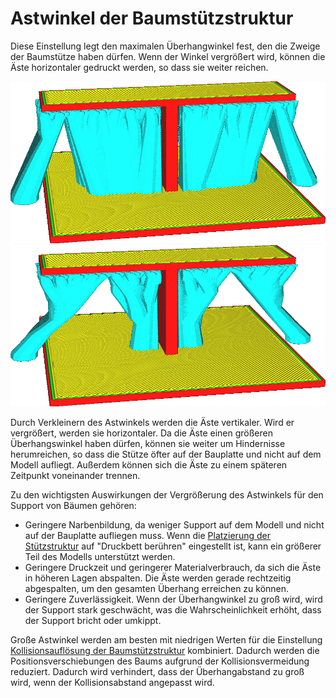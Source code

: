 Astwinkel der Baumstützstruktur
====
Diese Einstellung legt den maximalen Überhangwinkel fest, den die Zweige der Baumstütze haben dürfen. Wenn der Winkel vergrößert wird, können die Äste horizontaler gedruckt werden, so dass sie weiter reichen.

<!--screenshot {
"image_path": "support_tree_angle_20.png",
"models": [{"script": "over_t.scad"}],
"camera_position": [-23, 124, 45],
"settings": {
    "support_enable": true,
    "support_structure": "tree",
    "support_tree_collision_resolution": 0.02,
    "support_tree_angle": 20
},
"colours": 64
}-->
<!--screenshot {
"image_path": "support_tree_angle_40.png",
"models": [{"script": "over_t.scad"}],
"camera_position": [-23, 124, 45],
"settings": {
    "support_enable": true,
    "support_structure": "tree",
    "support_tree_collision_resolution": 0.02,
    "support_tree_angle": 40
},
"colours": 64
}-->
![Ein Abzweigungswinkel von 20°](../../../articles/images/support_tree_angle_20.png)
![Ein Abzweigungswinkel von 40°](../../../articles/images/support_tree_angle_40.png)

Durch Verkleinern des Astwinkels werden die Äste vertikaler. Wird er vergrößert, werden sie horizontaler. Da die Äste einen größeren Überhangswinkel haben dürfen, können sie weiter um Hindernisse herumreichen, so dass die Stütze öfter auf der Bauplatte und nicht auf dem Modell aufliegt. Außerdem können sich die Äste zu einem späteren Zeitpunkt voneinander trennen.

Zu den wichtigsten Auswirkungen der Vergrößerung des Astwinkels für den Support von Bäumen gehören:
* Geringere Narbenbildung, da weniger Support auf dem Modell und nicht auf der Bauplatte aufliegen muss. Wenn die [Platzierung der Stützstruktur](../support/support_type.md) auf "Druckbett berühren" eingestellt ist, kann ein größerer Teil des Modells unterstützt werden.
* Geringere Druckzeit und geringerer Materialverbrauch, da sich die Äste in höheren Lagen abspalten. Die Äste werden gerade rechtzeitig abgespalten, um den gesamten Überhang erreichen zu können.
* Geringere Zuverlässigkeit. Wenn der Überhangwinkel zu groß wird, wird der Support stark geschwächt, was die Wahrscheinlichkeit erhöht, dass der Support bricht oder umkippt.

Große Astwinkel werden am besten mit niedrigen Werten für die Einstellung [Kollisionsauflösung der Baumstützstruktur](support_tree_collision_resolution.md) kombiniert. Dadurch werden die Positionsverschiebungen des Baums aufgrund der Kollisionsvermeidung reduziert. Dadurch wird verhindert, dass der Überhangabstand zu groß wird, wenn der Kollisionsabstand angepasst wird.